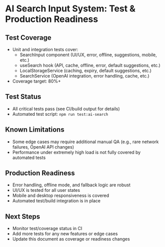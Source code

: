 # AI Search Input System: Test & Production Readiness

## Test Coverage

- Unit and integration tests cover:
  - SearchInput component (UI/UX, error, offline, suggestions, mobile, etc.)
  - useSearch hook (API, cache, offline, error, default suggestions, etc.)
  - LocalStorageService (caching, expiry, default suggestions, etc.)
  - SearchService (OpenAI integration, error handling, cache, etc.)
- Coverage target: 80%+

## Test Status

- All critical tests pass (see CI/build output for details)
- Automated test script: `npm run test:ai-search`

## Known Limitations

- Some edge cases may require additional manual QA (e.g., rare network failures, OpenAI API changes)
- Performance under extremely high load is not fully covered by automated tests

## Production Readiness

- Error handling, offline mode, and fallback logic are robust
- UI/UX is tested for all user states
- Mobile and desktop responsiveness is covered
- Automated test/build integration is in place

## Next Steps

- Monitor test/coverage status in CI
- Add more tests for any new features or edge cases
- Update this document as coverage or readiness changes
